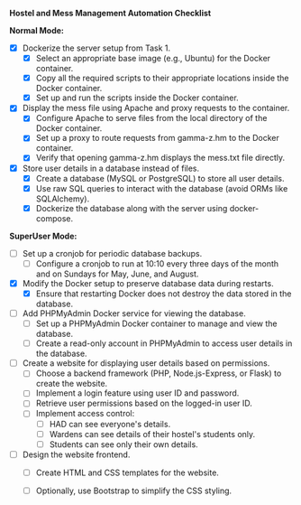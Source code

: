 **Hostel and Mess Management Automation Checklist**

**Normal Mode:**

- [x] Dockerize the server setup from Task 1.
  - [x] Select an appropriate base image (e.g., Ubuntu) for the Docker container.
  - [x] Copy all the required scripts to their appropriate locations inside the Docker container.
  - [x] Set up and run the scripts inside the Docker container.

- [x] Display the mess file using Apache and proxy requests to the container.
  - [x] Configure Apache to serve files from the local directory of the Docker container.
  - [x] Set up a proxy to route requests from gamma-z.hm to the Docker container.
  - [x] Verify that opening gamma-z.hm displays the mess.txt file directly.

- [x] Store user details in a database instead of files.
  - [x] Create a database (MySQL or PostgreSQL) to store all user details.
  - [x] Use raw SQL queries to interact with the database (avoid ORMs like SQLAlchemy).
  - [x] Dockerize the database along with the server using docker-compose.

**SuperUser Mode:**

- [ ] Set up a cronjob for periodic database backups.
  - [ ] Configure a cronjob to run at 10:10 every three days of the month and on Sundays for May, June, and August.

- [x] Modify the Docker setup to preserve database data during restarts.
  - [x] Ensure that restarting Docker does not destroy the data stored in the database.

- [ ] Add PHPMyAdmin Docker service for viewing the database.
  - [ ] Set up a PHPMyAdmin Docker container to manage and view the database.
  - [ ] Create a read-only account in PHPMyAdmin to access user details in the database.

- [ ] Create a website for displaying user details based on permissions.
  - [ ] Choose a backend framework (PHP, Node.js-Express, or Flask) to create the website.
  - [ ] Implement a login feature using user ID and password.
  - [ ] Retrieve user permissions based on the logged-in user ID.
  - [ ] Implement access control:
    - [ ] HAD can see everyone's details.
    - [ ] Wardens can see details of their hostel's students only.
    - [ ] Students can see only their own details.

- [ ] Design the website frontend.
  - [ ] Create HTML and CSS templates for the website.
  - [ ] Optionally, use Bootstrap to simplify the CSS styling.

